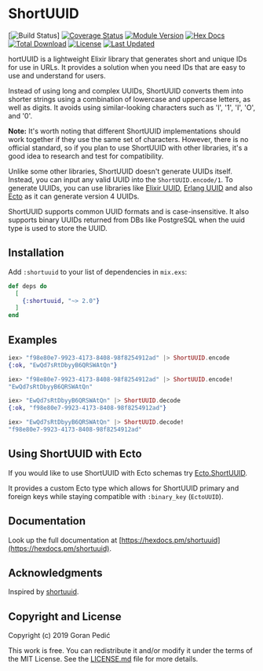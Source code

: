 # ShortUUID

[![Build Status](https://github.com/gpedic/ex_shortuuid/actions/workflows/ci.yml/badge.svg?branch=master)]
[![Coverage Status](https://coveralls.io/repos/github/gpedic/ex_shortuuid/badge.svg)](https://coveralls.io/github/gpedic/ex_shortuuid)
[![Module Version](https://img.shields.io/hexpm/v/shortuuid.svg)](https://hex.pm/packages/shortuuid)
[![Hex Docs](https://img.shields.io/badge/hex-docs-lightgreen.svg)](https://hexdocs.pm/shortuuid/)
[![Total Download](https://img.shields.io/hexpm/dt/shortuuid.svg)](https://hex.pm/packages/shortuuid)
[![License](https://img.shields.io/hexpm/l/shortuuid.svg)](https://github.com/gpedic/ex_shortuuid/blob/master/LICENSE.md)
[![Last Updated](https://img.shields.io/github/last-commit/gpedic/shortuuid.svg)](https://github.com/gpedic/ex_shortuuid/commits/master)

<!-- MDOC !-->

hortUUID is a lightweight Elixir library that generates short and unique IDs for use in URLs. It provides a solution when you need IDs that are easy to use and understand for users.

Instead of using long and complex UUIDs, ShortUUID converts them into shorter strings using a combination of lowercase and uppercase letters, as well as digits. It avoids using similar-looking characters such as 'l', '1', 'I', 'O', and '0'.

**Note:** It's worth noting that different ShortUUID implementations should work together if they use the same set of characters. However, there is no official standard, so if you plan to use ShortUUID with other libraries, it's a good idea to research and test for compatibility.

Unlike some other libraries, ShortUUID doesn't generate UUIDs itself. Instead, you can input any valid UUID into the `ShortUUID.encode/1`. To generate UUIDs, you can use libraries like
[Elixir UUID](https://github.com/zyro/elixir-uuid), [Erlang UUID](https://github.com/okeuday/uuid) and also [Ecto](https://hexdocs.pm/ecto/Ecto.UUID.html) as it can generate version 4 UUIDs.

ShortUUID supports common UUID formats and is case-insensitive. It also supports binary UUIDs returned from DBs like PostgreSQL when the uuid type is used to store the UUID.

## Installation

Add `:shortuuid` to your list of dependencies in `mix.exs`:

```elixir
def deps do
  [
    {:shortuuid, "~> 2.0"}
  ]
end
```

## Examples

```elixir
iex> "f98e80e7-9923-4173-8408-98f8254912ad" |> ShortUUID.encode
{:ok, "EwQd7sRtDbyyB6QRSWAtQn"}

iex> "f98e80e7-9923-4173-8408-98f8254912ad" |> ShortUUID.encode!
"EwQd7sRtDbyyB6QRSWAtQn"

iex> "EwQd7sRtDbyyB6QRSWAtQn" |> ShortUUID.decode
{:ok, "f98e80e7-9923-4173-8408-98f8254912ad"}

iex> "EwQd7sRtDbyyB6QRSWAtQn" |> ShortUUID.decode!
"f98e80e7-9923-4173-8408-98f8254912ad"
```

## Using ShortUUID with Ecto

If you would like to use ShortUUID with Ecto schemas try [Ecto.ShortUUID](https://github.com/gpedic/ecto_shortuuid).

It provides a custom Ecto type which allows for ShortUUID primary and foreign keys while staying compatible with `:binary_key` (`EctoUUID`).

## Documentation

Look up the full documentation at [https://hexdocs.pm/shortuuid](https://hexdocs.pm/shortuuid).

## Acknowledgments

Inspired by [shortuuid](https://github.com/skorokithakis/shortuuid).

## Copyright and License

Copyright (c) 2019 Goran Pedić

This work is free. You can redistribute it and/or modify it under the
terms of the MIT License. See the [LICENSE.md](./LICENSE.md) file for more details.

